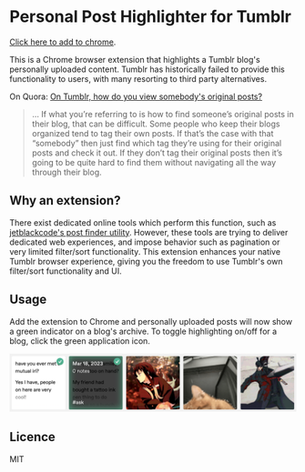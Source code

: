 # Personal Post Highlighter for Tumblr

[Click here to add to chrome](https://chrome.google.com/webstore/detail/tumblr-personal-post-high/lcfdkkodbhjgooidmbbofnafakdjnblk).

This is a Chrome browser extension that highlights a Tumblr blog's personally uploaded content. Tumblr has historically failed to provide this functionality to users, with many resorting to third party alternatives. 


On Quora: [On Tumblr, how do you view somebody's original posts?](https://www.quora.com/On-Tumblr-how-do-you-view-somebodys-original-posts)  

> ...
> If what you’re referring to is how to find someone’s original posts in their blog, that can be difficult. Some people who keep their blogs organized tend to tag their own posts. If that’s the case with that “somebody” then just find which tag they’re using for their original posts and check it out. If they don’t tag their original posts then it’s going to be quite hard to find them without navigating all the way through their blog.  

## Why an extension?  

There exist dedicated online tools which perform this function, such as [jetblackcode's post finder utility](https://jetblackcode.com/TumblrOriginalPostFinder). However, these tools are trying to deliver dedicated web experiences, and impose behavior such as pagination or very limited filter/sort functionality. This extension enhances your native Tumblr browser experience, giving you the freedom to use Tumblr's own filter/sort functionality and UI. 

## Usage

Add the extension to Chrome and personally uploaded posts will now show a green indicator on a blog's archive. To toggle highlighting on/off for a blog, click the green application icon.


<img src="./screenshot.png" width="800">

## Licence 

MIT

